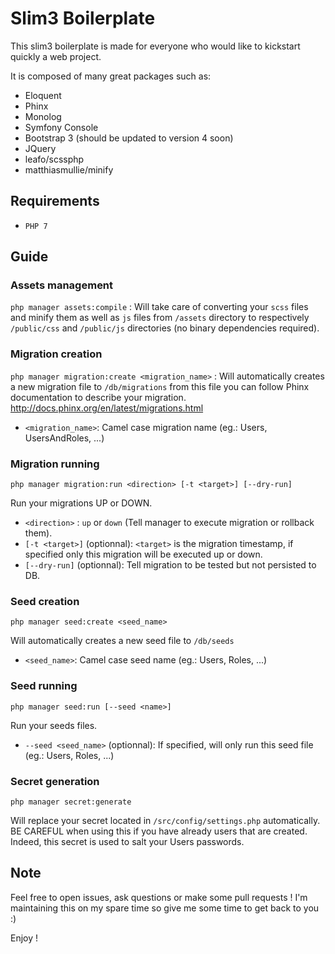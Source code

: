 # Slim3 Boilerplate

This slim3 boilerplate is made for everyone who would like to kickstart quickly a web project.

It is composed of many great packages such as:

  - Eloquent
  - Phinx
  - Monolog
  - Symfony Console
  - Bootstrap 3 (should be updated to version 4 soon)
  - JQuery
  - leafo/scssphp
  - matthiasmullie/minify

## Requirements

- `PHP 7`


## Guide

### Assets management

`php manager assets:compile` : 
Will take care of converting your `scss` files and minify them as well as `js` files from `/assets` directory
to respectively `/public/css` and `/public/js` directories 
(no binary dependencies required).

### Migration creation

`php manager migration:create <migration_name>` :
Will automatically creates a new migration file to `/db/migrations`
from this file you can follow Phinx documentation to describe your migration.
http://docs.phinx.org/en/latest/migrations.html

- `<migration_name>`: Camel case migration name (eg.: Users, UsersAndRoles, ...)

### Migration running

`php manager migration:run <direction> [-t <target>] [--dry-run]`

Run your migrations UP or DOWN.

- `<direction>` : `up` or `down` (Tell manager to execute migration or rollback them).
- `[-t <target>]` (optionnal): `<target>` is the migration timestamp, if specified only this migration will be executed up or down.
- `[--dry-run]` (optionnal): Tell migration to be tested but not persisted to DB.

### Seed creation
`php manager seed:create <seed_name>`

Will automatically creates a new seed file to `/db/seeds`

- `<seed_name>`: Camel case seed name (eg.: Users, Roles, ...)

### Seed running
`php manager seed:run [--seed <name>]`

Run your seeds files.

- `--seed <seed_name>` (optionnal): If specified, will only run this seed file (eg.: Users, Roles, ...)

### Secret generation
`php manager secret:generate`

Will replace your secret located in `/src/config/settings.php` automatically. BE CAREFUL when using this if you have already users that are created.
Indeed, this secret is used to salt your Users passwords.


## Note
Feel free to open issues, ask questions or make some pull requests ! I'm maintaining this on my spare time so give me some time to get back to you :)

Enjoy !
